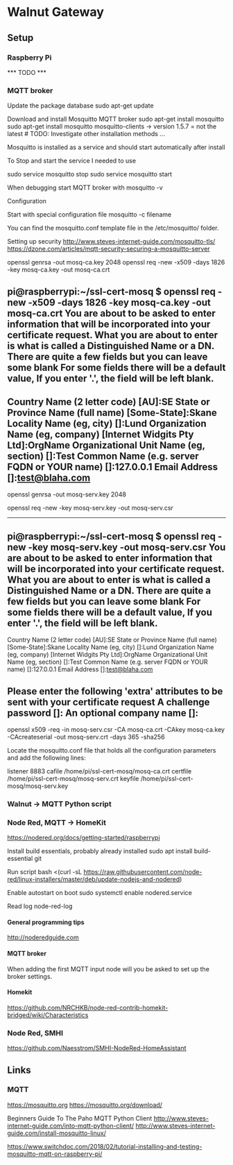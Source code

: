 # Walnut Gateway

## Setup

### Raspberry Pi
*** TODO ***

### MQTT broker
Update the package database
sudo apt-get update

Download and install Mosquitto MQTT broker
sudo apt-get install mosquitto
sudo apt-get install mosquitto mosquitto-clients
-> version 1.5.7 = not the latest # TODO: Investigate other installation methods ...

Mosquitto is installed as a service and should start automatically after install

To Stop and start the service I needed to use

sudo service mosquitto stop
sudo service mosquitto start

When debugging start MQTT broker with
mosquitto -v

Configuration

Start with special configuration file
mosquitto -c filename

You can find the mosquitto.conf template file in the /etc/mosquitto/ folder.

Setting up security
http://www.steves-internet-guide.com/mosquitto-tls/
https://dzone.com/articles/mqtt-security-securing-a-mosquitto-server

openssl genrsa -out mosq-ca.key 2048
openssl req -new -x509 -days 1826 -key mosq-ca.key -out mosq-ca.crt

pi@raspberrypi:~/ssl-cert-mosq $ openssl req -new -x509 -days 1826 -key mosq-ca.key -out mosq-ca.crt
You are about to be asked to enter information that will be incorporated
into your certificate request.
What you are about to enter is what is called a Distinguished Name or a DN.
There are quite a few fields but you can leave some blank
For some fields there will be a default value,
If you enter '.', the field will be left blank.
-----
Country Name (2 letter code) [AU]:SE
State or Province Name (full name) [Some-State]:Skane
Locality Name (eg, city) []:Lund
Organization Name (eg, company) [Internet Widgits Pty Ltd]:OrgName
Organizational Unit Name (eg, section) []:Test
Common Name (e.g. server FQDN or YOUR name) []:127.0.0.1
Email Address []:test@blaha.com
---

openssl genrsa -out mosq-serv.key 2048

openssl req -new -key mosq-serv.key -out mosq-serv.csr

---
pi@raspberrypi:~/ssl-cert-mosq $ openssl req -new -key mosq-serv.key -out mosq-serv.csr
You are about to be asked to enter information that will be incorporated
into your certificate request.
What you are about to enter is what is called a Distinguished Name or a DN.
There are quite a few fields but you can leave some blank
For some fields there will be a default value,
If you enter '.', the field will be left blank.
-----
Country Name (2 letter code) [AU]:SE
State or Province Name (full name) [Some-State]:Skane
Locality Name (eg, city) []:Lund
Organization Name (eg, company) [Internet Widgits Pty Ltd]:OrgName
Organizational Unit Name (eg, section) []:Test
Common Name (e.g. server FQDN or YOUR name) []:127.0.0.1
Email Address []:test@blaha.com

Please enter the following 'extra' attributes
to be sent with your certificate request
A challenge password []:
An optional company name []:
---

openssl x509 -req -in mosq-serv.csr -CA mosq-ca.crt -CAkey mosq-ca.key -CAcreateserial -out mosq-serv.crt -days 365 -sha256


Locate the mosquitto.conf file that holds all the configuration parameters and add the following lines:

listener 8883
cafile /home/pi/ssl-cert-mosq/mosq-ca.crt
certfile /home/pi/ssl-cert-mosq/mosq-serv.crt
keyfile /home/pi/ssl-cert-mosq/mosq-serv.key



### Walnut -> MQTT Python script

### Node Red, MQTT -> HomeKit

https://nodered.org/docs/getting-started/raspberrypi

Install build essentials, probably already installed
sudo apt install build-essential git

Run script
bash <(curl -sL https://raw.githubusercontent.com/node-red/linux-installers/master/deb/update-nodejs-and-nodered)

Enable autostart on boot
sudo systemctl enable nodered.service

Read log
node-red-log

#### General programming tips

http://noderedguide.com

#### MQTT broker

When adding the first MQTT input node will you be asked to set up the broker settings.


#### Homekit

https://github.com/NRCHKB/node-red-contrib-homekit-bridged/wiki/Characteristics


### Node Red, SMHI

https://github.com/Naesstrom/SMHI-NodeRed-HomeAssistant


## Links

### MQTT
https://mosquitto.org
https://mosquitto.org/download/

Beginners Guide To The Paho MQTT Python Client
http://www.steves-internet-guide.com/into-mqtt-python-client/
http://www.steves-internet-guide.com/install-mosquitto-linux/

https://www.switchdoc.com/2018/02/tutorial-installing-and-testing-mosquitto-mqtt-on-raspberry-pi/



